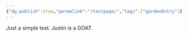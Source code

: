 ```yaml
---
{"dg-publish":true,"permalink":"/testpage/","tags":["gardenEntry"]}
---
```


Just a simple test. Justin is a GOAT.